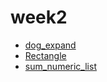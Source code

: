 # week2

- [dog_expand](https://colab.research.google.com/drive/12tJyZPgsFzudKEc5Yxo8D2_GRRHq4FcS)
- [Rectangle](https://colab.research.google.com/drive/1Ljowr2535OMttvRING7jX5U3nrH00TA_)
- [sum_numeric_list](https://colab.research.google.com/drive/1qMkiUJWN81pCoyE0voIS4EYydMPViRcs)
